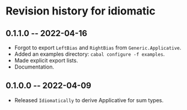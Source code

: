 # Revision history for idiomatic

## 0.1.1.0 -- 2022-04-16

* Forgot to export `LeftBias` and `RightBias` from `Generic.Applicative`.
* Added an examples directory: `cabal configure -f examples`.
* Made explicit export lists.
* Documentation.

## 0.1.0.0 -- 2022-04-09

* Released `Idiomatically` to derive Applicative for sum types.
